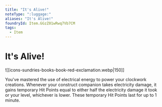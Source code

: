 ```yaml
---
title: "It's Alive!"
noteType: ":luggage:"
aliases: "It's Alive!"
foundryId: Item.GGzZ01wRwq7Vb7CM
tags:
  - Item
---
```


# It's Alive!
![[icons-sundries-books-book-red-exclamation.webp|150]]

You've mastered the use of electrical energy to power your clockwork creations. Whenever your construct companion takes electricity damage, it gains temporary Hit Points equal to either half the electricity damage it took or your level, whichever is lower. These temporary Hit Points last for up to 1 minute.
